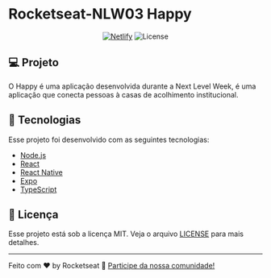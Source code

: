 # Rocketseat-NLW03 Happy

<p align="center">
  <a href="https://happy-henriqueritter.netlify.app">
  <img alt="Netlify" src="https://api.netlify.com/api/v1/badges/094a0d38-6222-429a-8da3-ce426ce267dd/deploy-status"></a>
  <img alt="License" src="https://img.shields.io/static/v1?label=license&message=MIT&color=15C3D6&labelColor=000000">
</p>


## 💻 Projeto

O Happy é uma aplicação desenvolvida durante a Next Level Week, é uma aplicação que conecta pessoas à casas de acolhimento institucional.


## 🚀 Tecnologias

Esse projeto foi desenvolvido com as seguintes tecnologias:

- [Node.js](https://nodejs.org/en/)
- [React](https://reactjs.org)
- [React Native](https://facebook.github.io/react-native/)
- [Expo](https://expo.io/)
- [TypeScript](https://www.typescriptlang.org/)

## :memo: Licença

Esse projeto está sob a licença MIT. Veja o arquivo [LICENSE](LICENSE.md) para mais detalhes.

---

Feito com ♥ by Rocketseat :wave: [Participe da nossa comunidade!](https://discordapp.com/invite/gCRAFhc)
